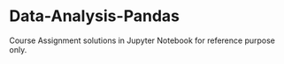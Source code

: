 # Data-Analysis-Pandas

Course Assignment solutions in Jupyter Notebook for reference purpose only. 